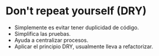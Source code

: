 # Don't repeat yourself (DRY)

- Simplemente es evitar tener duplicidad de código.
- Simplifica las pruebas.
- Ayuda a centralizar procesos.
- Aplicar el principio DRY, usualmente lleva a refactorizar.